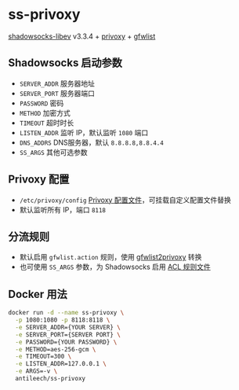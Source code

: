 # ss-privoxy
[shadowsocks-libev](https://github.com/shadowsocks/shadowsocks-libev) v3.3.4 + [privoxy](https://www.privoxy.org/) + [gfwlist](https://github.com/gfwlist/gfwlist)

## Shadowsocks 启动参数
- `SERVER_ADDR` 服务器地址
- `SERVER_PORT` 服务器端口
- `PASSWORD` 密码
- `METHOD` 加密方式
- `TIMEOUT` 超时时长
- `LISTEN_ADDR` 监听 IP，默认监听 `1080` 端口
- `DNS_ADDRS` DNS服务器，默认 `8.8.8.8,8.8.4.4`
- `SS_ARGS` 其他可选参数

## Privoxy 配置
- `/etc/privoxy/config` [Privoxy 配置文件](https://www.privoxy.org/user-manual/config.html)，可挂载自定义配置文件替换
- 默认监听所有 IP，端口 `8118`

## 分流规则
- 默认启用 `gfwlist.action` 规则，使用 [gfwlist2privoxy](https://github.com/zfl9/gfwlist2privoxy) 转换
- 也可使用 `SS_ARGS` 参数，为 Shadowsocks 启用 [ACL 规则文件](https://github.com/ACL4SSR/ACL4SSR)

## Docker 用法
```bash
docker run -d --name ss-privoxy \
  -p 1080:1080 -p 8118:8118 \
  -e SERVER_ADDR={YOUR SERVER} \
  -e SERVER_PORT={SERVER PORT} \
  -e PASSWORD={YOUR PASSWORD} \
  -e METHOD=aes-256-gcm \
  -e TIMEOUT=300 \
  -e LISTEN_ADDR=127.0.0.1 \
  -e ARGS=-v \
  antileech/ss-privoxy
```
